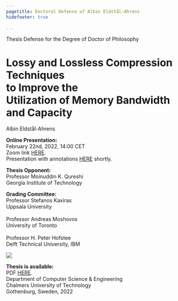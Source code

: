 ```yaml
---
pagetitle: Doctoral Defense of Albin Eldstål-Ahrens
hidefooter: true

...
```


<div class="thesis">

<p class="head">
  Thesis Defense for the Degree of Doctor of Philosophy
</p>

<h1>
Lossy and Lossless Compression Techniques<br />
to Improve the<br />
Utilization of Memory Bandwidth and Capacity
</h1>

<p class="author">
Albin Eldstål-Ahrens
</p>

<p>
<b>Online Presentation:</b><br />
February 22nd, 2022, 14:00 CET<br />
Zoom link <a href="https://research.chalmers.se/en/publication/528343">HERE</a>.<br />
Presentation with annotations <a href="phd_handout.pdf">HERE</a> shortly.
</p>

<p>
<b>Thesis Opponent:</b><br />
Professor Moinuddin K. Qureshi<br />
Georgia Institute of Technology
</p>

<p>
<b>Grading Committee:</b><br />
Professor Stefanos Kaxiras<br />
Uppsala University<br />
<br />
Professor Andreas Moshovos<br />
University of Toronto<br />
<br />
Professor H. Peter Hofstee<br />
Delft Technical University, IBM
</p>

<img src="../chalmers.png" />

<p>
<b>Thesis is available:</b><br />
PDF <a href="https://research.chalmers.se/en/publication/528343">HERE</a>.<br />
Department of Computer Science & Engineering<br />
Chalmers University of Technology<br />
Gothenburg, Sweden, 2022
</p>

</div>

